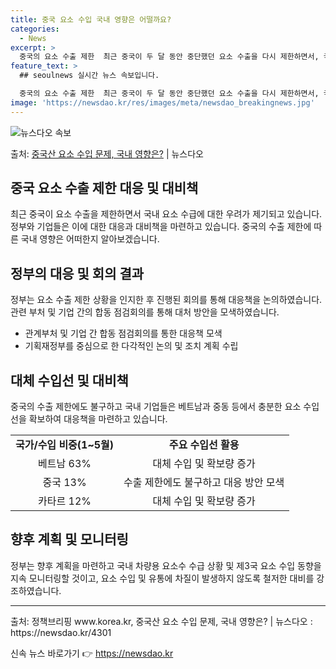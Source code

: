 ```yaml
---
title: 중국 요소 수입 국내 영향은 어떨까요?
categories:
  - News
excerpt: >
  중국의 요소 수출 제한  최근 중국이 두 달 동안 중단했던 요소 수출을 다시 제한하면서, 국내 요소 수급에 …
feature_text: >
  ## seoulnews 실시간 뉴스 속보입니다.

  중국의 요소 수출 제한  최근 중국이 두 달 동안 중단했던 요소 수출을 다시 제한하면서, 국내 요소 수급에 …
image: 'https://newsdao.kr/res/images/meta/newsdao_breakingnews.jpg'
---
```


![뉴스다오 속보](https://newsdao.kr/res/images/meta/newsdao_breakingnews.jpg)

<p>출처: <a href="https://newsdao.kr/4301" rel="dofollow">중국산 요소 수입 문제, 국내 영향은?</a> | 뉴스다오</p>

<h2 data-ke-size="size26">중국 요소 수출 제한 대응 및 대비책</h2>
<p data-ke-size="size16">최근 중국이 요소 수출을 제한하면서 국내 요소 수급에 대한 우려가 제기되고 있습니다. 정부와 기업들은 이에 대한 대응과 대비책을 마련하고 있습니다. 중국의 수출 제한에 따른 국내 영향은 어떠한지 알아보겠습니다.</p>

<h2 data-ke-size="size24">정부의 대응 및 회의 결과</h2>
<p data-ke-size="size16">정부는 요소 수출 제한 상황을 인지한 후 진행된 회의를 통해 대응책을 논의하였습니다. 관련 부처 및 기업 간의 합동 점검회의를 통해 대처 방안을 모색하였습니다.</p>
<ul>
<li>관계부처 및 기업 간 합동 점검회의를 통한 대응책 모색</li>
<li>기획재정부를 중심으로 한 다각적인 논의 및 조치 계획 수립</li>
</ul>

<h2 data-ke-size="size24">대체 수입선 및 대비책</h2>
<p data-ke-size="size16">중국의 수출 제한에도 불구하고 국내 기업들은 베트남과 중동 등에서 충분한 요소 수입선을 확보하여 대응책을 마련하고 있습니다.</p>
<table>
<tr>
<td style="text-align: center; height: 17px;"><b>국가/수입 비중(1~5월)</b></td>
<td style="text-align: center; height: 17px;"><b>주요 수입선 활용</b></td>
</tr>
<tr>
<td style="text-align: center; height: 17px;">베트남 63%</td>
<td style="text-align: center; height: 17px;">대체 수입 및 확보량 증가</td>
</tr>
<tr>
<td style="text-align: center; height: 17px;">중국 13%</td>
<td style="text-align: center; height: 17px;">수출 제한에도 불구하고 대응 방안 모색</td>
</tr>
<tr>
<td style="text-align: center; height: 17px;">카타르 12%</td>
<td style="text-align: center; height: 17px;">대체 수입 및 확보량 증가</td>
</tr>
</table>

<h2 data-ke-size="size24">향후 계획 및 모니터링</h2>
<p data-ke-size="size16">정부는 향후 계획을 마련하고 국내 차량용 요소수 수급 상황 및 제3국 요소 수입 동향을 지속 모니터링할 것이고, 요소 수입 및 유통에 차질이 발생하지 않도록 철저한 대비를 강조하였습니다.</p>
<hr>
<p data-ke-size="size16">출처: 정책브리핑 www.korea.kr, 중국산 요소 수입 문제, 국내 영향은? | 뉴스다오 : https://newsdao.kr/4301</p> 

신속 뉴스 바로가기 👉 <a href="https://newsdao.kr" rel="dofollow">https://newsdao.kr</a>


